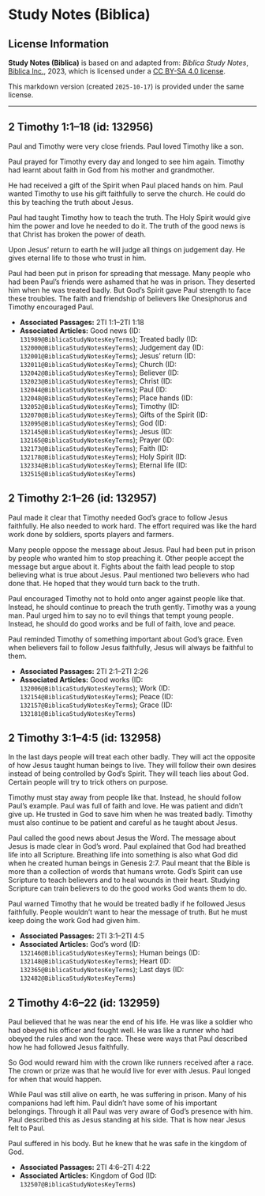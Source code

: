 # Study Notes (Biblica)

## License Information

**Study Notes (Biblica)** is based on and adapted from: _Biblica Study Notes_, [Biblica Inc.](https://www.biblica.com/), 2023, which is licensed under a [CC BY-SA 4.0 license](https://creativecommons.org/licenses/by-sa/4.0/legalcode.en).

This markdown version (created `2025-10-17`) is provided under the same license.



--------------------------------

## 2 Timothy 1:1–18 (id: 132956)

Paul and Timothy were very close friends. Paul loved Timothy like a son.

Paul prayed for Timothy every day and longed to see him again. Timothy had learnt about faith in God from his mother and grandmother.

He had received a gift of the Spirit when Paul placed hands on him. Paul wanted Timothy to use his gift faithfully to serve the church. He could do this by teaching the truth about Jesus.

Paul had taught Timothy how to teach the truth. The Holy Spirit would give him the power and love he needed to do it. The truth of the good news is that Christ has broken the power of death.

Upon Jesus’ return to earth he will judge all things on judgement day. He gives eternal life to those who trust in him.

Paul had been put in prison for spreading that message. Many people who had been Paul’s friends were ashamed that he was in prison. They deserted him when he was treated badly. But God’s Spirit gave Paul strength to face these troubles. The faith and friendship of believers like Onesiphorus and Timothy encouraged Paul.

* **Associated Passages:** 2TI 1:1–2TI 1:18
* **Associated Articles:** Good news (ID: `131989@BiblicaStudyNotesKeyTerms`); Treated badly (ID: `132000@BiblicaStudyNotesKeyTerms`); Judgement day (ID: `132001@BiblicaStudyNotesKeyTerms`); Jesus’ return (ID: `132011@BiblicaStudyNotesKeyTerms`); Church (ID: `132042@BiblicaStudyNotesKeyTerms`); Believer (ID: `132023@BiblicaStudyNotesKeyTerms`); Christ (ID: `132044@BiblicaStudyNotesKeyTerms`); Paul (ID: `132048@BiblicaStudyNotesKeyTerms`); Place hands (ID: `132052@BiblicaStudyNotesKeyTerms`); Timothy (ID: `132070@BiblicaStudyNotesKeyTerms`); Gifts of the Spirit (ID: `132095@BiblicaStudyNotesKeyTerms`); God (ID: `132145@BiblicaStudyNotesKeyTerms`); Jesus (ID: `132165@BiblicaStudyNotesKeyTerms`); Prayer (ID: `132173@BiblicaStudyNotesKeyTerms`); Faith (ID: `132178@BiblicaStudyNotesKeyTerms`); Holy Spirit (ID: `132334@BiblicaStudyNotesKeyTerms`); Eternal life (ID: `132515@BiblicaStudyNotesKeyTerms`)

## 2 Timothy 2:1–26 (id: 132957)

Paul made it clear that Timothy needed God’s grace to follow Jesus faithfully. He also needed to work hard. The effort required was like the hard work done by soldiers, sports players and farmers.

Many people oppose the message about Jesus. Paul had been put in prison by people who wanted him to stop preaching it. Other people accept the message but argue about it. Fights about the faith lead people to stop believing what is true about Jesus. Paul mentioned two believers who had done that. He hoped that they would turn back to the truth.

Paul encouraged Timothy not to hold onto anger against people like that. Instead, he should continue to preach the truth gently. Timothy was a young man. Paul urged him to say no to evil things that tempt young people. Instead, he should do good works and be full of faith, love and peace.

Paul reminded Timothy of something important about God’s grace. Even when believers fail to follow Jesus faithfully, Jesus will always be faithful to them.

* **Associated Passages:** 2TI 2:1–2TI 2:26
* **Associated Articles:** Good works (ID: `132006@BiblicaStudyNotesKeyTerms`); Work (ID: `132154@BiblicaStudyNotesKeyTerms`); Peace (ID: `132157@BiblicaStudyNotesKeyTerms`); Grace (ID: `132181@BiblicaStudyNotesKeyTerms`)

## 2 Timothy 3:1–4:5 (id: 132958)

In the last days people will treat each other badly. They will act the opposite of how Jesus taught human beings to live. They will follow their own desires instead of being controlled by God’s Spirit. They will teach lies about God. Certain people will try to trick others on purpose.

Timothy must stay away from people like that. Instead, he should follow Paul’s example. Paul was full of faith and love. He was patient and didn’t give up. He trusted in God to save him when he was treated badly. Timothy must also continue to be patient and careful as he taught about Jesus.

Paul called the good news about Jesus the Word. The message about Jesus is made clear in God’s word. Paul explained that God had breathed life into all Scripture. Breathing life into something is also what God did when he created human beings in Genesis 2:7\. Paul meant that the Bible is more than a collection of words that humans wrote. God’s Spirit can use Scripture to teach believers and to heal wounds in their heart. Studying Scripture can train believers to do the good works God wants them to do.

Paul warned Timothy that he would be treated badly if he followed Jesus faithfully. People wouldn’t want to hear the message of truth. But he must keep doing the work God had given him.

* **Associated Passages:** 2TI 3:1–2TI 4:5
* **Associated Articles:** God’s word (ID: `132146@BiblicaStudyNotesKeyTerms`); Human beings (ID: `132148@BiblicaStudyNotesKeyTerms`); Heart (ID: `132365@BiblicaStudyNotesKeyTerms`); Last days (ID: `132482@BiblicaStudyNotesKeyTerms`)

## 2 Timothy 4:6–22 (id: 132959)

Paul believed that he was near the end of his life. He was like a soldier who had obeyed his officer and fought well. He was like a runner who had obeyed the rules and won the race. These were ways that Paul described how he had followed Jesus faithfully.

So God would reward him with the crown like runners received after a race. The crown or prize was that he would live for ever with Jesus. Paul longed for when that would happen.

While Paul was still alive on earth, he was suffering in prison. Many of his companions had left him. Paul didn’t have some of his important belongings. Through it all Paul was very aware of God’s presence with him. Paul described this as Jesus standing at his side. That is how near Jesus felt to Paul.

Paul suffered in his body. But he knew that he was safe in the kingdom of God.

* **Associated Passages:** 2TI 4:6–2TI 4:22
* **Associated Articles:** Kingdom of God (ID: `132507@BiblicaStudyNotesKeyTerms`)

